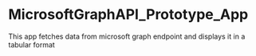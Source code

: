 # MicrosoftGraphAPI_Prototype_App
This app fetches data from microsoft graph endpoint and displays it in a tabular format

